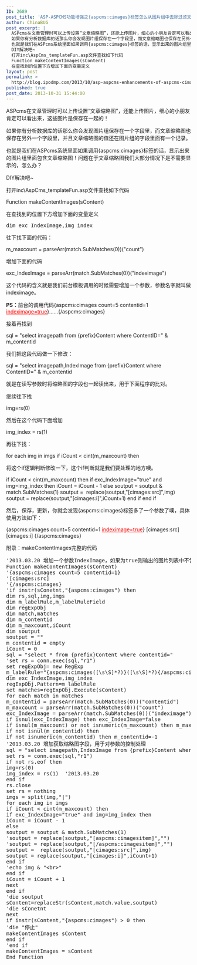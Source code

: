 ```yaml
---
ID: 2689
post_title: 'ASP-ASPCMS功能增强之{aspcms:cimages}标签怎么从图片组中去除过滤文章缩略图'
author: ChinaBUG
post_excerpt: |
  ASPcms在文章管理时可以上传设置“文章缩略图”，还能上传图片，细心的小朋友肯定可以看出来，这些图片是保存在一起的！
  如果你有分析数据库的话那么你会发现图片组保存在一个字段里，而文章缩略图也保存在另外一个字段里，并且文章缩略图的值还在图片组的字段里面有一个记录。
  也就是我们在ASPcms系统里面如果调用{aspcms:cimages}标签的话，显示出来的图片组里面包含文章缩略图！问题在于文章缩略图我们大部分情况下是不需要显示的，怎么办？
  DIY解决吧~
  打开inc\AspCms_templateFun.asp文件查找如下代码
  Function makeContentImages(sContent)
  在查找到的位置下方增加下面的变量定义
layout: post
permalink: >
  http://blog.ipodmp.com/2013/10/asp-aspcms-enhancements-of-aspcms-cimages-tags-how-to-remove-the-group-from-the-picture-filters-article-thumbnail.html
published: true
post_date: 2013-10-31 15:44:00
---
```

ASPcms在文章管理时可以上传设置“文章缩略图”，还能上传图片，细心的小朋友肯定可以看出来，这些图片是保存在一起的！

如果你有分析数据库的话那么你会发现图片组保存在一个字段里，而文章缩略图也保存在另外一个字段里，并且文章缩略图的值还在图片组的字段里面有一个记录。

也就是我们在ASPcms系统里面如果调用{aspcms:cimages}标签的话，显示出来的图片组里面包含文章缩略图！问题在于文章缩略图我们大部分情况下是不需要显示的，怎么办？

DIY解决吧~

打开inc\AspCms_templateFun.asp文件查找如下代码

Function makeContentImages(sContent)

在查找到的位置下方增加下面的变量定义
<pre>dim exc_IndexImage,img_index<strong></strong></pre>
往下找下面的代码：

m_maxcount = parseArr(match.SubMatches(0))("count")

增加下面的代码

exc_IndexImage = parseArr(match.SubMatches(0))("indeximage")

这个代码的含义就是我们前台模板调用的时候需要增加一个参数，参数名字就叫做indeximage。

<strong>PS：</strong>前台的调用代码{aspcms:cimages count=5 contentid=1 <span style="text-decoration: underline;"><span style="color: #ff0000; text-decoration: underline;">indeximage=true</span></span>}......{/aspcms:cimages}

接着再找到

sql = "select imagepath from {prefix}Content where ContentID=" &amp; m_contentid

我们把这段代码做一下修改：

sql = "select imagepath,IndexImage from {prefix}Content where ContentID=" &amp; m_contentid

就是在读写参数时将缩略图的字段也一起读出来，用于下面程序的比对。

继续往下找

img=rs(0)

然后在这个代码下面增加

img_index = rs(1)

再往下找：

for each img in imgs
if iCount &lt; cint(m_maxcount) then

将这个if逻辑判断修改一下，这个if判断就是我们要处理的地方噢。

if iCount &lt; cint(m_maxcount) then
if exc_IndexImage="true" and img=img_index then
iCount = iCount - 1
else
soutput = soutput &amp; match.SubMatches(1)
soutput =  replace(soutput,"[cimages:src]",img)
soutput = replace(soutput,"[cimages:i]",iCount+1)
end if
end if

然后，保存，更新，你就会发现{aspcms:cimages}标签多了一个参数了噢，具体使用方法如下：

{aspcms:cimages count=5 contentid=1 <span style="text-decoration: underline;"><span style="color: #ff0000; text-decoration: underline;">indeximage=true</span></span>}
[cimages:src]
[cimages:i]
{/aspcms:cimages}

附录：makeContentImages完整的代码
<pre>'2013.03.20 增加一个参数IndexImage，如果为true则输出的图片列表中不包含缩略图文件
Function makeContentImages(sContent)
'{aspcms:cimages count=5 contentid=1}
'[cimages:src]
'{/aspcms:cimages}
'if instr(sConetnt,"{aspcms:cimages") then
dim rs,sql,img,imgs
dim m_labelRule,m_labelRuleField
dim regExpObj
dim match,matches
dim m_contentid
dim m_maxcount,iCount
dim soutput
soutput = ""
m_contentid = empty
iCount = 0
sql = "select * from {prefix}Content where contentid="
'set rs = conn.exec(sql,"r1")
set regExpObj= new RegExp
m_labelRule="{aspcms:cimages([\s\S]*?)}([\s\S]*?){/aspcms:cimages}"
dim exc_IndexImage,img_index
regExpObj.Pattern=m_labelRule
set matches=regExpObj.Execute(sContent)
for each match in matches
m_contentid = parseArr(match.SubMatches(0))("contentid")
m_maxcount = parseArr(match.SubMatches(0))("count")
exc_IndexImage = parseArr(match.SubMatches(0))("indeximage")
if isnul(exc_IndexImage) then exc_IndexImage=false
if isnul(m_maxcount) or not isnumeric(m_maxcount) then m_maxcount = 9999
if not isnul(m_contentid) then
if not isnumeric(m_contentid) then m_contentid=-1
'2013.03.20 增加获取缩略图字段，用于对参数的控制处理
sql = "select imagepath,IndexImage from {prefix}Content where ContentID=" &amp; m_contentid
set rs = conn.exec(sql,"r1")
if not rs.eof then
img=rs(0)
img_index = rs(1)  '2013.03.20
end if
rs.close
set rs = nothing
imgs = split(img,"|")
for each img in imgs
if iCount &lt; cint(m_maxcount) then
if exc_IndexImage="true" and img=img_index then
iCount = iCount - 1
else
soutput = soutput &amp; match.SubMatches(1)
'soutput = replace(soutput,"[aspcms:cimagesitem]","")
'soutput = replace(soutput,"[/aspcms:cimagesitem]","")
soutput =  replace(soutput,"[cimages:src]",img)
soutput = replace(soutput,"[cimages:i]",iCount+1)
end if
'echo img &amp; "&lt;br&gt;"
end if
iCount = iCount + 1
next
end if
'die soutput
sContent=replaceStr(sContent,match.value,soutput)
'die sConetnt
next
if instr(sContent,"{aspcms:cimages") &gt; 0 then
'die "停止"
makeContentImages sContent
end if
'end if
makeContentImages = sContent
End Function</pre>